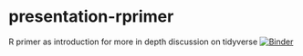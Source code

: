 # presentation-rprimer
R primer as introduction for more in depth discussion on tidyverse
[![Binder](https://mybinder.org/badge_logo.svg)]( https://github.com/ICDS-VubUZ/presentation-rprimer?urlpath=rstudio )